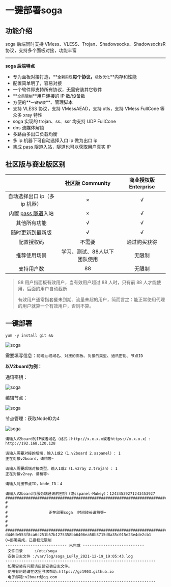 # 一键部署soga

## 功能介绍

soga 后端同时支持 VMess、VLESS、Trojan、Shadowsocks、ShadowsocksR 协议，支持多个面板对接，功能丰富

------

**soga 后端特点**

- 专为面板对接打造，**`全新实现`**每个协议，**`极致优化`**内存和性能
- 配置简单明了，容易对接
- 一个软件即支持所有协议，无需安装其它软件
- **`全局限制`**用户连接的 IP 数/设备数
- 方便的**`一键安装`**、管理脚本
- 支持 VLESS 协议，支持 VMessAEAD，支持 xtls，支持 VMess FullCone 等众多 xray 特性
- soga 实现的 trojan、ss、ssr 均支持 UDP FullCone
- dns 流媒体解锁
- 多路由多出口负载均衡
- 多 ip 机器下可自动选择入口 ip 做为出口 ip
- 集成 [pass 隧道](https://pass.yougotme.cc)入站，隧道也可以获取用户真实 IP



## **社区版与商业版区别**

|                                                |       社区版 Community       | 商业授权版 Enterprise |
| :--------------------------------------------: | :--------------------------: | :-------------------: |
|         自动选择出口 ip（多 ip 机器）          |              ×               |           √           |
| 内置 [pass 隧道](https://pass.yougotme.cc)入站 |              ×               |           √           |
|                  其他所有功能                  |              √               |           √           |
|                随时更新到最新版                |              √               |           √           |
|                   配置授权码                   |            不需要            |     通过购买获得      |
|                  推荐使用场景                  | 学习、测试、88人以下团队使用 |        无限制         |
|                   支持用户数                   |              88              |        无限制         |

> 88 用户指面板有效用户，当有效用户超过 88 人时，只有前 88 人才能使用，后面的用户自动截断
>
> 有效用户通常指套餐未到期、流量未超的用户，简而言之：能正常使用代理的用户就算一个有效用户，否则不算。



## 一键部署

```shell
yum -y install git && 
```

![soga](https://cdn.jsdelivr.net/gh/gz1903/tu/soga.png)

需要填写信息：`前端ip或域名`、`对接的面板`、`对接的类型`、`通讯密钥`、`节点ID`

**以V2board为例：**

通讯密钥：

![soga](https://cdn.jsdelivr.net/gh/gz1903/tu/soga4.png)

编辑节点：

![soga](https://cdn.jsdelivr.net/gh/gz1903/tu/soga2.png)

节点管理：获取NodeID为4

![soga](https://cdn.jsdelivr.net/gh/gz1903/tu/soga3.png)



```shell
请输入V2board的IP或者域名（格式：http://x.x.x.x或者https://x.x.x.x）: http://192.168.120.128

请输入需要对接的后端，输入1或2（1.v2board 2.sspanel）: 1
正在对接v2board，请稍等~

请输入需要后端对接类型，输入1或2（1.v2ray 2.trojan）: 1
正在对接v2ray，请稍等~

请输入对接节点ID，Node_ID：4

请输入V2board与服务端通讯的密钥（或sspanel-Mukey）：12434539271243453927
#######################################################################
#                                                                     #
#                  正在部署soga  时间较长请稍等~                          #
#                                                                     #
#######################################################################
d446de553f8ca6c251b57b1275358bb6406ea50b3715d8a35c015e23e4de2cb1
0=部署完成，已授权无限制
--------------------------- 已完成 ---------------------------
 文件目录     :/etc/soga
 安装日志文件 :/var/log/soga_LuFly_2021-12-19_19:05:43.log
------------------------------------------------------------------
 如果安装有问题请反馈安装日志文件。
 使用有问题请在这里寻求帮助:https://gz1903.github.io
 电子邮箱:v2board@qq.com
------------------------------------------------------------------
```

